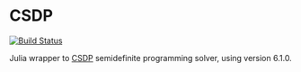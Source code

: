 # CSDP

[![Build Status](https://travis-ci.org/EQt/CSDP.jl.svg?branch=master)](https://travis-ci.org/EQt/CSDP.jl)

Julia wrapper to [CSDP](https://projects.coin-or.org/Csdp) semidefinite programming solver, using version 6.1.0.

